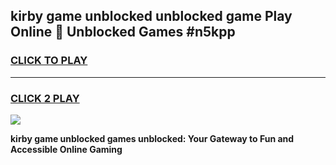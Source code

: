 
## kirby game unblocked unblocked game Play Online 👋 Unblocked Games #n5kpp
<h3>
<a href="https://premium.freeplayer.one?title=kirby_game_unblocked&ref=21F">CLICK TO PLAY</a></h3>
<hr>

<h3>
<a href="https://premium.freeplayer.one?title=kirby_game_unblocked&ref=21F">CLICK 2 PLAY</a>
  
</h3>

<a href="https://premium.freeplayer.one?title=kirby_game_unblocked&ref=21F/"><img src="https://clearcache.store/games.png"></a>


**kirby game unblocked games unblocked: Your Gateway to Fun and Accessible Online Gaming**
